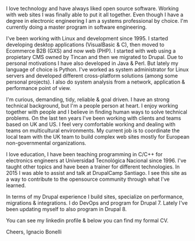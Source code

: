 <!--
.. title: Using Nikola for my site
.. slug: nikola-migration
.. date: 2024-07-24 23:00:00 UTC-03:00
.. tags: web
.. author: Ignacio Bonelli
.. link: https://www.nachodigital.com.ar/nikola-migration
.. description: Migrating my site from Drupal 7 to Nikola static generator
.. category: Professional
.. draft: True
-->

I love technology and have always liked open source software. Working with web sites I was finally able to put it all together. Even though I have a degree in electronic engineering I am a systems professional by choice. I'm currently doing a master program in software engineering.

<!-- TEASER_END -->

I've been working with Linux and development since 1995. I started developing desktop applications (VisualBasic & C), then moved to Ecommerce B2B (GXS) and now web (PHP). I started with web using a propietary CMS owned by Tincan and then we migrated to Drupal. Due to personal motivations I have also developed in Java & Perl. But lately my language of choice is Python. I've worked as system administrator for Linux servers and developed different cross-platform solutions (among some personal projects). I also do system analysis from a network, application & performance point of view.

I'm curious, demanding, tidy, reliable & goal driven. I have an strong technical background, but I'm a people person at heart. I enjoy working together with people and I believe in finding human ways to solve technical problems. On the last ten years I've been working with clients and teams based on UK and US. I feel very comfortable working and dealing with teams on multicultural environments. My current job is to coordinate the local team with the UK team to build complex web sites mostly for European non-governmental organizations.

I love education, I have been teaching programming in C/C++ for electronics engineers at Universidad Tecnológica Nacional since 1996. I've taught other topics and have been a trainer for different technologies. In 2015 I was able to assist and talk at DrupalCamp Santiago. I see this site as a way to contribute to the opensource community through what I've learned.

In terms of my Drupal experience I build sites, specialize on performance, migrations & integrations. I do DevOps and program for Drupal 7. Lately I've been updating myself to also program in Drupal 8.

You can see my linkedin profile & below you can find my formal CV.

Cheers,
Ignacio Bonelli
